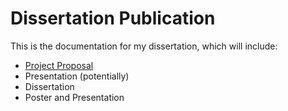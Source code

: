 # Dissertation Publication

This is the documentation for my dissertation,
which will include:

- [Project Proposal](./proposal/)
- Presentation (potentially)
- Dissertation
- Poster and Presentation
